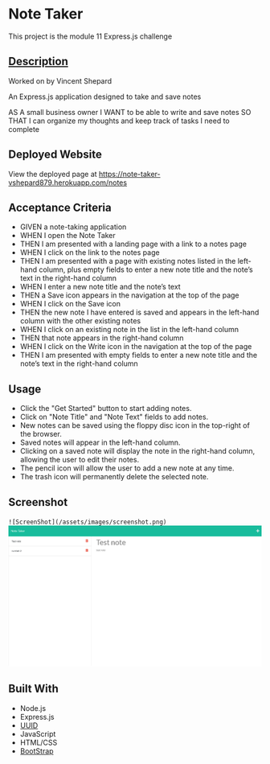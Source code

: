 # Note Taker
This project is the module 11 Express.js challenge


## <u>Description</u>
Worked on by Vincent Shepard

An Express.js application designed to take and save notes

AS A small business owner
I WANT to be able to write and save notes
SO THAT I can organize my thoughts and keep track of tasks I need to complete

## Deployed Website 
View the deployed page at https://note-taker-vshepard879.herokuapp.com/notes


## Acceptance Criteria
- GIVEN a note-taking application
- WHEN I open the Note Taker
- THEN I am presented with a landing page with a link to a notes page
- WHEN I click on the link to the notes page
- THEN I am presented with a page with existing notes listed in the left-hand column, plus empty fields to enter a new note title and the note’s text in the right-hand column
- WHEN I enter a new note title and the note’s text
- THEN a Save icon appears in the navigation at the top of the page
- WHEN I click on the Save icon
- THEN the new note I have entered is saved and appears in the left-hand column with the other existing notes
- WHEN I click on an existing note in the list in the left-hand column
- THEN that note appears in the right-hand column
- WHEN I click on the Write icon in the navigation at the top of the page
- THEN I am presented with empty fields to enter a new note title and the note’s text in the right-hand column

## Usage
* Click the "Get Started" button to start adding notes.
* Click on "Note Title" and "Note Text" fields to add notes.
* New notes can be saved using the floppy disc icon in the top-right of the browser.
* Saved notes will appear in the left-hand column.
* Clicking on a saved note will display the note in the right-hand column, allowing the user to edit their notes.
* The pencil icon will allow the user to add a new note at any time.
* The trash icon will permanently delete the selected note.


## Screenshot
`![ScreenShot](/assets/images/screenshot.png)
`![ScreenShot](/assets/images/screenshot2.png)

## Built With
* Node.js
* Express.js
* [UUID](https://www.npmjs.com/package/uuid)
* JavaScript
* HTML/CSS
* [BootStrap](https://getbootstrap.com/)



